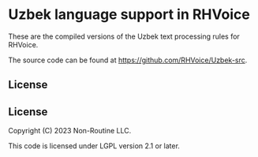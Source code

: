 # Uzbek language support in RHVoice

These are the compiled versions of the Uzbek text processing rules for RHVoice.

The source code can be found at https://github.com/RHVoice/Uzbek-src.

## License

## License

Copyright (C) 2023 Non-Routine LLC.

This code is licensed under LGPL version 2.1 or later.
